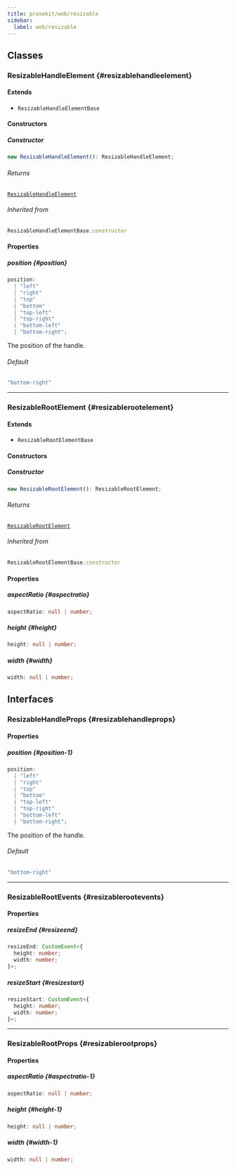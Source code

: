 ```yaml
---
title: prosekit/web/resizable
sidebar:
  label: web/resizable
---
```


<!-- DEBUG memberWithGroups 1 -->

<!-- DEBUG memberWithGroups 4 -->

<!-- DEBUG memberWithGroups 7 -->

<!-- DEBUG memberWithGroups 8 -->

<!-- DEBUG memberWithGroups 9 -->

## Classes

### ResizableHandleElement {#resizablehandleelement}

<!-- DEBUG memberWithGroups 1 -->

#### Extends

- `ResizableHandleElementBase`

<!-- DEBUG memberWithGroups 4 -->

<!-- DEBUG memberWithGroups 7 -->

<!-- DEBUG memberWithGroups 8 -->

<!-- DEBUG memberWithGroups 9 -->

#### Constructors

##### Constructor

```ts
new ResizableHandleElement(): ResizableHandleElement;
```

###### Returns

[`ResizableHandleElement`](#resizablehandleelement)

<!-- DEBUG inheritance start kind=16384 -->

###### Inherited from

```ts
ResizableHandleElementBase.constructor
```

#### Properties

##### position {#position}

```ts
position: 
  | "left"
  | "right"
  | "top"
  | "bottom"
  | "top-left"
  | "top-right"
  | "bottom-left"
  | "bottom-right";
```

The position of the handle.

###### Default

```ts
"bottom-right"
```

<!-- DEBUG memberWithGroups 10 -->

***

### ResizableRootElement {#resizablerootelement}

<!-- DEBUG memberWithGroups 1 -->

#### Extends

- `ResizableRootElementBase`

<!-- DEBUG memberWithGroups 4 -->

<!-- DEBUG memberWithGroups 7 -->

<!-- DEBUG memberWithGroups 8 -->

<!-- DEBUG memberWithGroups 9 -->

#### Constructors

##### Constructor

```ts
new ResizableRootElement(): ResizableRootElement;
```

###### Returns

[`ResizableRootElement`](#resizablerootelement)

<!-- DEBUG inheritance start kind=16384 -->

###### Inherited from

```ts
ResizableRootElementBase.constructor
```

#### Properties

##### aspectRatio {#aspectratio}

```ts
aspectRatio: null | number;
```

##### height {#height}

```ts
height: null | number;
```

##### width {#width}

```ts
width: null | number;
```

<!-- DEBUG memberWithGroups 10 -->

## Interfaces

### ResizableHandleProps {#resizablehandleprops}

<!-- DEBUG memberWithGroups 1 -->

<!-- DEBUG memberWithGroups 4 -->

<!-- DEBUG memberWithGroups 7 -->

<!-- DEBUG memberWithGroups 8 -->

<!-- DEBUG memberWithGroups 9 -->

#### Properties

##### position {#position-1}

```ts
position: 
  | "left"
  | "right"
  | "top"
  | "bottom"
  | "top-left"
  | "top-right"
  | "bottom-left"
  | "bottom-right";
```

The position of the handle.

###### Default

```ts
"bottom-right"
```

<!-- DEBUG memberWithGroups 10 -->

***

### ResizableRootEvents {#resizablerootevents}

<!-- DEBUG memberWithGroups 1 -->

<!-- DEBUG memberWithGroups 4 -->

<!-- DEBUG memberWithGroups 7 -->

<!-- DEBUG memberWithGroups 8 -->

<!-- DEBUG memberWithGroups 9 -->

#### Properties

##### resizeEnd {#resizeend}

```ts
resizeEnd: CustomEvent<{
  height: number;
  width: number;
}>;
```

##### resizeStart {#resizestart}

```ts
resizeStart: CustomEvent<{
  height: number;
  width: number;
}>;
```

<!-- DEBUG memberWithGroups 10 -->

***

### ResizableRootProps {#resizablerootprops}

<!-- DEBUG memberWithGroups 1 -->

<!-- DEBUG memberWithGroups 4 -->

<!-- DEBUG memberWithGroups 7 -->

<!-- DEBUG memberWithGroups 8 -->

<!-- DEBUG memberWithGroups 9 -->

#### Properties

##### aspectRatio {#aspectratio-1}

```ts
aspectRatio: null | number;
```

##### height {#height-1}

```ts
height: null | number;
```

##### width {#width-1}

```ts
width: null | number;
```

<!-- DEBUG memberWithGroups 10 -->

<!-- DEBUG memberWithGroups 10 -->
